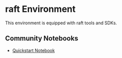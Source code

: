 
# raft Environment

This environment is equipped with raft tools and SDKs.

## Community Notebooks

- [Quickstart Notebook](./quickstart.ipynb)
